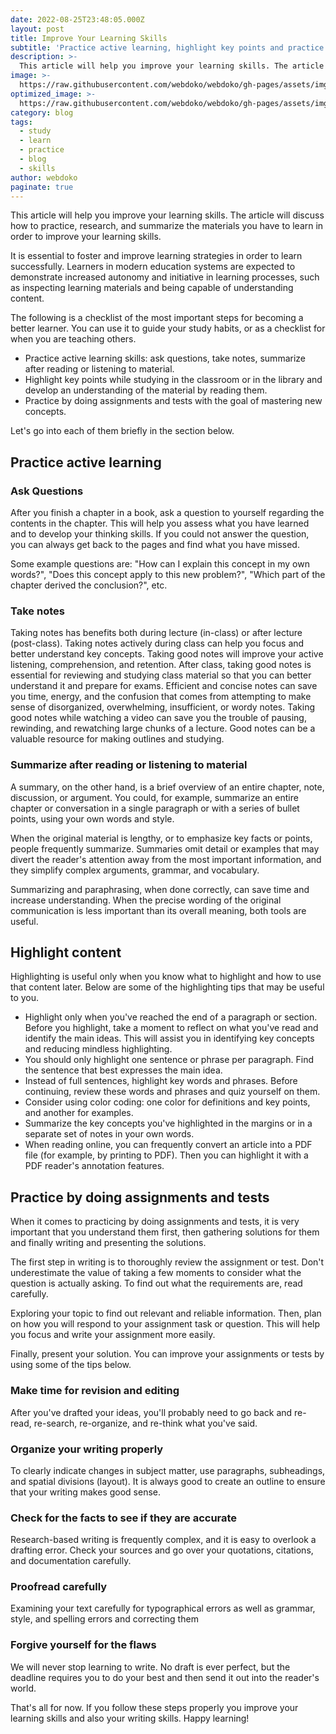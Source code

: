 ```yaml
---
date: 2022-08-25T23:48:05.000Z
layout: post
title: Improve Your Learning Skills
subtitle: 'Practice active learning, highlight key points and practice more assignments & tests'
description: >-
  This article will help you improve your learning skills. The article will discuss how to practice, research, and summarize the materials you have to learn in order to improve your learning skills.
image: >-
  https://raw.githubusercontent.com/webdoko/webdoko/gh-pages/assets/img/blog/starting-to-learn-web-development.png
optimized_image: >-
  https://raw.githubusercontent.com/webdoko/webdoko/gh-pages/assets/img/blog/starting-to-learn-web-development-thumb.png
category: blog
tags:
  - study
  - learn
  - practice
  - blog
  - skills
author: webdoko
paginate: true
---
```

This article will help you improve your learning skills. The article will discuss how to practice, research, and summarize the materials you have to learn in order to improve your learning skills.

It is essential to foster and improve learning strategies in order to learn successfully. Learners in modern education systems are expected to demonstrate increased autonomy and initiative in learning processes, such as inspecting learning materials and being capable of understanding content.

The following is a checklist of the most important steps for becoming a better learner. You can use it to guide your study habits, or as a checklist for when you are teaching others.

- Practice active learning skills: ask questions, take notes, summarize after reading or listening to material.
- Highlight key points while studying in the classroom or in the library and develop an understanding of the material by reading them.
- Practice by doing assignments and tests with the goal of mastering new concepts.

Let's go into each of them briefly in the section below.

## Practice active learning

### Ask Questions

After you finish a chapter in a book, ask a question to yourself regarding the contents in the chapter. This will help you assess what you have learned and to develop your thinking skills. If you could not answer the question, you can always get back to the pages and find what you have missed.

Some example questions are: "How can I explain this concept in my own words?", "Does this concept apply to this new problem?", "Which part of the chapter derived the conclusion?", etc.

### Take notes

Taking notes has benefits both during lecture (in-class) or after lecture (post-class). Taking notes actively during class can help you focus and better understand key concepts. Taking good notes will improve your active listening, comprehension, and retention. After class, taking good notes is essential for reviewing and studying class material so that you can better understand it and prepare for exams. Efficient and concise notes can save you time, energy, and the confusion that comes from attempting to make sense of disorganized, overwhelming, insufficient, or wordy notes. Taking good notes while watching a video can save you the trouble of pausing, rewinding, and rewatching large chunks of a lecture. Good notes can be a valuable resource for making outlines and studying.

### Summarize after reading or listening to material

A summary, on the other hand, is a brief overview of an entire chapter, note, discussion, or argument. You could, for example, summarize an entire chapter or conversation in a single paragraph or with a series of bullet points, using your own words and style.

When the original material is lengthy, or to emphasize key facts or points, people frequently summarize. Summaries omit detail or examples that may divert the reader's attention away from the most important information, and they simplify complex arguments, grammar, and vocabulary.

Summarizing and paraphrasing, when done correctly, can save time and increase understanding. When the precise wording of the original communication is less important than its overall meaning, both tools are useful.

## Highlight content

Highlighting is useful only when you know what to highlight and how to use that content later. Below are some of the highlighting tips that may be useful to you.

- Highlight only when you've reached the end of a paragraph or section. Before you highlight, take a moment to reflect on what you've read and identify the main ideas. This will assist you in identifying key concepts and reducing mindless highlighting.
- You should only highlight one sentence or phrase per paragraph. Find the sentence that best expresses the main idea.
- Instead of full sentences, highlight key words and phrases. Before continuing, review these words and phrases and quiz yourself on them.
- Consider using color coding: one color for definitions and key points, and another for examples.
- Summarize the key concepts you've highlighted in the margins or in a separate set of notes in your own words.
- When reading online, you can frequently convert an article into a PDF file (for example, by printing to PDF). Then you can highlight it with a PDF reader's annotation features.

## Practice by doing assignments and tests

When it comes to practicing by doing assignments and tests, it is very important that you understand them first, then gathering solutions for them and finally writing and presenting the solutions.

The first step in writing is to thoroughly review the assignment or test. Don't underestimate the value of taking a few moments to consider what the question is actually asking. To find out what the requirements are, read carefully.

Exploring your topic to find out relevant and reliable information. Then, plan on how you will respond to your assignment task or question. This will help you focus and write your assignment more easily.

Finally, present your solution. You can improve your assignments or tests by using some of the tips below.

### Make time for revision and editing

After you've drafted your ideas, you'll probably need to go back and re-read, re-search, re-organize, and re-think what you've said.

### Organize your writing properly

To clearly indicate changes in subject matter, use paragraphs, subheadings, and spatial divisions (layout). It is always good to create an outline to ensure that your writing makes good sense.

### Check for the facts to see if they are accurate

Research-based writing is frequently complex, and it is easy to overlook a drafting error. Check your sources and go over your quotations, citations, and documentation carefully.

### Proofread carefully

Examining your text carefully for typographical errors as well as grammar, style, and spelling errors and correcting them

### Forgive yourself for the flaws

We will never stop learning to write. No draft is ever perfect, but the deadline requires you to do your best and then send it out into the reader's world.


That's all for now. If you follow these steps properly you improve your learning skills and also your writing skills. Happy learning!
